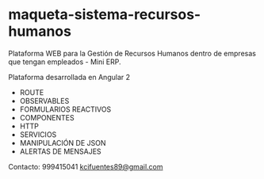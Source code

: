 # maqueta-sistema-recursos-humanos
Plataforma WEB para la Gestión de Recursos Humanos dentro de empresas que tengan empleados - Mini ERP.


Plataforma desarrollada en Angular 2

- ROUTE
- OBSERVABLES
- FORMULARIOS REACTIVOS
- COMPONENTES
- HTTP
- SERVICIOS
- MANIPULACIÓN DE JSON
- ALERTAS DE MENSAJES


Contacto: 999415041 kcifuentes89@gmail.com

